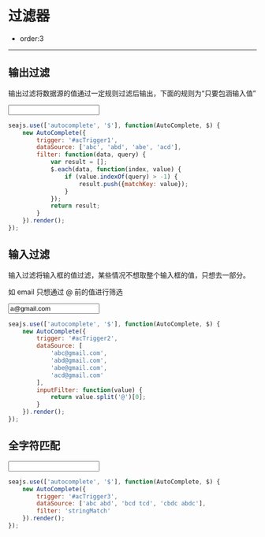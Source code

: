 # 过滤器

- order:3

----

<script>
seajs.use('../src/autocomplete.css');
</script>

## 输出过滤

输出过滤将数据源的值通过一定规则过滤后输出，下面的规则为“只要包涵输入值”

<input id="acTrigger1" type="text" value="" />

````javascript
seajs.use(['autocomplete', '$'], function(AutoComplete, $) {
    new AutoComplete({
        trigger: '#acTrigger1',
        dataSource: ['abc', 'abd', 'abe', 'acd'],
        filter: function(data, query) {
            var result = [];
            $.each(data, function(index, value) {
                if (value.indexOf(query) > -1) {
                    result.push({matchKey: value});
                }
            });
            return result;
        }
    }).render();
});
````

## 输入过滤

输入过滤将输入框的值过滤，某些情况不想取整个输入框的值，只想去一部分。

如 email 只想通过 @ 前的值进行筛选

<input id="acTrigger2" type="text" value="a@gmail.com" />

````javascript
seajs.use(['autocomplete', '$'], function(AutoComplete, $) {
    new AutoComplete({
        trigger: '#acTrigger2',
        dataSource: [
            'abc@gmail.com',
            'abd@gmail.com',
            'abe@gmail.com',
            'acd@gmail.com'
        ],
        inputFilter: function(value) {
            return value.split('@')[0];
        }
    }).render();
});
````

## 全字符匹配

<input id="acTrigger3" type="text" value="" />

````javascript
seajs.use(['autocomplete', '$'], function(AutoComplete, $) {
    new AutoComplete({
        trigger: '#acTrigger3',
        dataSource: ['abc abd', 'bcd tcd', 'cbdc abdc'],
        filter: 'stringMatch'
    }).render();
});
````
